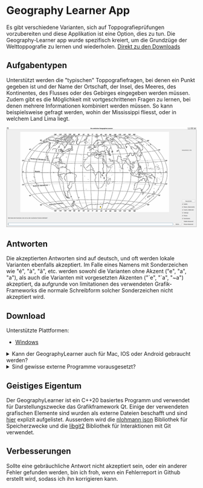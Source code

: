 # Geography Learner App
Es gibt verschiedene Varianten, sich auf Toppografieprüfungen vorzubereiten und diese Applikation ist eine Option, dies zu tun.
Die Geography-Learner app wurde spezifisch kreiert, um die Grundzüge der Welttoppografie zu lernen und wiederholen.
[Direkt zu den Downloads](#Download)
## Aufgabentypen
Unterstützt werden die "typischen" Toppografiefragen, bei denen ein Punkt gegeben ist und der Name der Ortschaft, der Insel,
des Meeres, des Kontinentes, des Flusses oder des Gebirges eingegeben werden müssen.
Zudem gibt es die Möglichkeit mit vortgeschrittenen Fragen zu lernen, bei denen mehrere Informationen kombiniert werden müssen.
So kann beispielsweise gefragt werden, wohin der Mississippi fliesst, oder in welchem Land Lima liegt.

[![Geography Learner](PreviewImage.png)](PreviewImage.png)

## Antworten
Die akzeptierten Antworten sind auf deutsch, und oft werden lokale Varianten ebenfalls akzeptiert.
Im Falle eines Namens mit Sonderzeichen wie "é", "à", "ã", etc. werden sowohl die Varianten ohne Akzent ("e", "a", "a"),
als auch die Varianten mit vorgesetzten Akzenten ("´e", "`a", "~a") akzeptiert,
da aufgrunde von limitationen des verwendeten Grafik-Frameworks die normale Schreibform solcher Sonderzeichen nicht akzeptiert wird.

## Download
Unterstützte Plattformen:
* [Windows](https://raw.githubusercontent.com/PhoenixPhantom/GeographyLearner/master/Installer/GeographyLearnerInstaller.exe)
  
<details><summary>Kann der GeographyLearner auch für Mac, IOS oder Android gebraucht werden?</summary>


  Der GeographyLearner ist __zurzeit leider nur für Windows__ direkt als Downloadlink erhältlich.
  
  Grundsätzlich ist die Antwort aber *ja*.
  Die Ressourcen sind auf dieser Seite vorhanden und können für alle dieser Plattformen *lokal kompilliert* werden.

  <details><summary><h5>Lokal kompilieren</h5></summary>
  
1. Lade das vollständige `GeographyLearner` Repository herunter 
2. Lade den [Qt Creator](https://www.qt.io/download) auf das zu verwendende Gerät herunter & installiere die Applikation (die Standardinstallation reicht aus)
3. Wähle eines der folgenden:
   * Grafische Installation
      1. Öffne die Qt Creator app
      2. Öffne ein existierendes Projekt, indem du die `CMakeLists.txt` datei aus dem Repository auswählst
      3. Konfiguriere das Projekt, indem du nur das `Release`-Target auswählst
      4. Im `Build`-Menu wähle `Build Project`
      5. Die ausführbare Datei befindet sich nun unter 'build/\[Compilername\]/GeographyLearner'
   * Installation über die Command Line (NICHT EMPFOHLEN)
      1. Öffne ein terminal, das Zugang zur Qt installation und dem zur Installation passenden C++ Compiler hat
      2. Versichere dich, das `CMake` installiert ist
      3. Wechsle in den `GeographyLearner`-Ordner 
      4. Ist `ninja` installiert:
         1. Führe `cmake -DCMAKE_BUILD_TYPE=Release -S. -Bbuild -G Ninja` aus
         2. Führe `ninja -C build` aus
      5. Ansonsten:
         1. Führe `cmake -DCMAKE_BUILD_TYPE=Release -S. -Bbuild` aus
         2. Führe `cmake --build build` aus
      6. Die ausführbare Datei befindet sich nun unter 'build/GeographyLearner'

</details>
  
</details>

<details><summary>Sind gewisse externe Programme vorausgesetzt?</summary>
  
  Die Schülerversion des GeographyLearners __funtioniert komplett eigenständig__ und macht somit von keinen externen Applikationen Gebrauch.
  
  <details><summary><h5>Und für die Lehrerversion?</h5></summary>
    
  Für die Lehrerversion des Geographylearners, ist jedoch das Vorhandensein mehrerer externer Applikationen nötig, um das Hochladen bearbeiteter Lernsets zu ermöglichen
  (__WICHTIG: Diese Programme müssen normalerweise nicht manuell installiert werden sie werden bei Bedarf automatisch installiert__ ):
  * [Das command-line tool 'git'](https://git-scm.com/downloads)
  * [Das command-line tool 'gh' (github CLI)](https://cli.github.com/)

  Allerdings ist eine __manuelle Anmeldung__ mit dem tool `gh` notwendig. Um die Anmeldung durchzuführen, öffne ein Terminal (Auf Windows: suche nach "powershell"; Auf MacOS: drücke `command + space` und suche nach "Terminal"). Die folgenden Schritte sind nun plattformunabhängig:
  * Gib `gh auth login`ein (und drücke Enter)
  * Wähle `GitHub.com` (nutze die Hoch und Runter Tasten, um den Eintrag zu markieren und drücke Enter)
  * Wähle `HTTPS` (wie oben)
  * Gib `Y` ein (und drücke Enter)
  * Wähle `Login with a web browser` aus (wie oben)
  * Kopiere den Code, der im Terminal angezeigt wird und drücke Enter
  * Melde dich auf der nun geöffneten Webseite an
  * Füge den kopierten Code in das Feld für die Geräteaktivierung ein; fahre fort.
  * Authorisiere die Aktion
  </details>
</details>

## Geistiges Eigentum
Der GeographyLearner ist ein C++20 basiertes Programm und verwendet für Darstellungszwecke 
das Grafikframework Qt. Einige der verwendeten grafischen Elemente sind wurden als externe 
Dateien beschafft und sind [hier](Data/Attributions.md) explizit aufgelistet. 
Ausserdem wird die [nlohmann json](https://github.com/nlohmann/json?tab=readme-ov-file) 
Bibliothek für Speicherzwecke und die [libgit2](https://github.com/libgit2/libgit2?tab=readme-ov-file) 
Bibliothek für Interaktionen mit Git verwendet.

## Verbesserungen
Sollte eine gebräuchliche Antwort nicht akzeptiert sein, oder ein anderer Fehler gefunden werden,
bin ich froh, wenn ein Fehlerreport in Github erstellt wird, sodass ich ihn korrigieren kann.
